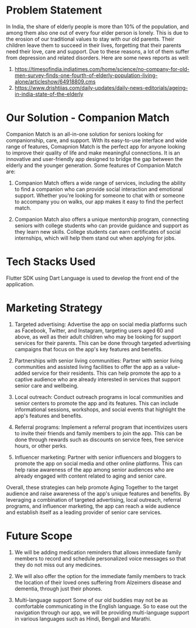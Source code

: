 # Problem Statement
In India, the share of elderly people is more than 10% of the population, and among them also one out of every four elder person is lonely. This is due to the erosion of our traditional values to stay with our old parents. Their children leave them to succeed in their lives, forgetting that their parents need their love, care and support. Due to these reasons, a lot of them suffer from depression and related disorders. Here are some news reports as well:

1. https://timesofindia.indiatimes.com/home/science/no-company-for-old-men-survey-finds-one-fourth-of-elderly-population-living-alone/articleshow/64918809.cms
2. https://www.drishtiias.com/daily-updates/daily-news-editorials/ageing-in-india-state-of-the-elderly

# Our Solution - Companion Match
Companion Match is an all-in-one solution for seniors looking for companionship, care, and support. With its easy-to-use interface and wide range of features, Comapnion Match is the perfect app for anyone looking to improve their quality of life and make meaningful connections. It is an innovative and user-friendly app designed to bridge the gap between the elderly and the younger generation. Some features of Companion Match are:

1. Companion Match offers a wide range of services, including the ability to find a companion who can provide social interaction and emotional support. Whether you're looking for someone to chat with or someone to accompany you on walks, our app makes it easy to find the perfect match.

2. Companion Match also offers a unique mentorship program, connecting seniors with college students who can provide guidance and support as they learn new skills. College students can earn certificates of social internships, which will help them stand out when applying for jobs.

# Tech Stacks Used
Flutter SDK using Dart Language  is used to develop the front end of the application. 
# Marketing Strategy
1. Targeted advertising: Advertise the app on social media platforms such as Facebook, Twitter, and Instagram, targeting users aged 60 and above, as well as their adult children who may be looking for support services for their parents. This can be done through targeted advertising campaigns that focus on the app's key features and benefits.

2. Partnerships with senior living communities: Partner with senior living communities and assisted living facilities to offer the app as a value-added service for their residents. This can help promote the app to a captive audience who are already interested in services that support senior care and wellbeing.

3. Local outreach: Conduct outreach programs in local communities and senior centers to promote the app and its features. This can include informational sessions, workshops, and social events that highlight the app's features and benefits.

4. Referral programs: Implement a referral program that incentivizes users to invite their friends and family members to join the app. This can be done through rewards such as discounts on service fees, free service hours, or other perks.

5. Influencer marketing: Partner with senior influencers and bloggers to promote the app on social media and other online platforms. This can help raise awareness of the app among senior audiences who are already engaged with content related to aging and senior care.

Overall, these strategies can help promote Aging Together to the target audience and raise awareness of the app's unique features and benefits. By leveraging a combination of targeted advertising, local outreach, referral programs, and influencer marketing, the app can reach a wide audience and establish itself as a leading provider of senior care services.
# Future Scope
1. We will be adding medication reminders that allows immediate family members to record and schedule personalized voice messages so that they do not miss out any medicines.

2. We will also offer the option for the immediate family members to track the location of their loved ones suffering from Alzeimers disease and dementia, through just their phones. 

3. Multi-language support Some of our old buddies may not be as comfortable communicating in the English language. So to ease out the navigation through our app, we will be providing multi-language support in various languages such as Hindi, Bengali and Marathi.
